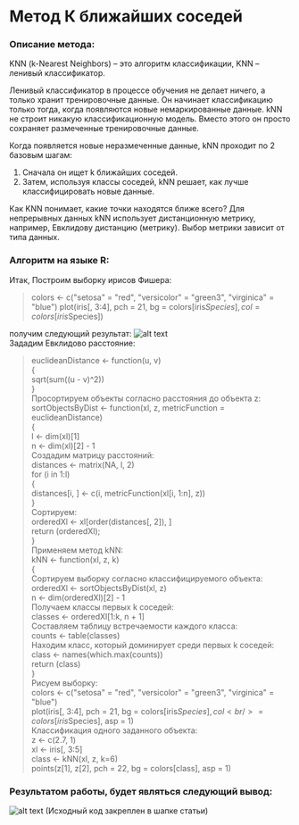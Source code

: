 # Метод К ближайших соседей

### Описание метода:
  KNN (k-Nearest Neighbors) – это алгоритм классификации, 
KNN – ленивый классификатор.

  Ленивый классификатор в процессе обучения не делает ничего, а только хранит тренировочные данные. Он начинает классификацию 
только тогда, когда появляются новые немаркированные данные.
  kNN не строит никакую классификационную модель. Вместо этого он просто сохраняет размеченные тренировочные данные.

Когда появляется новые неразмеченные данные, kNN проходит по 2 базовым шагам:
  1) Сначала он ищет k ближайших соседей.
  2) Затем, используя классы соседей, kNN решает, как лучше классифицировать новые данные.

Как KNN понимает, какие точки находятся ближе всего? Для непрерывных данных kNN использует дистанционную метрику, например, Евклидову дистанцию (метрику). Выбор метрики зависит от типа данных.

### Алгоритм на языке R:

Итак, Построим выборку ирисов Фишера: <br/>
  >colors <- c("setosa" = "red", "versicolor" = "green3",
  >"virginica" = "blue")
  >plot(iris[, 3:4], pch = 21, bg = colors[iris$Species],
  >col = colors[iris$Species])

получим следующий результат:
![alt text](https://github.com/dmitrail/ALGORYTHM_KNN/blob/master/KNN_RAW.png) <br/>
    Зададим Евклидово расстояние: <br/>
  >euclideanDistance <- function(u, v)<br/>
  >{<br/>
   >sqrt(sum((u - v)^2))<br/>
  >} <br/>
    Просортируем объекты согласно расстояния до объекта z: <br/>
  >sortObjectsByDist <- function(xl, z, metricFunction = euclideanDistance) <br/>
  >{ <br/>
  >l <- dim(xl)[1] <br/>
  >n <- dim(xl)[2] - 1 <br/>
Создадим матрицу расстояний: <br/>
  >distances <- matrix(NA, l, 2) <br/>
  >for (i in 1:l) <br/>
  >{ <br/>
  >distances[i, ] <- c(i, metricFunction(xl[i, 1:n], z)) <br/>
  >} <br/>
Сортируем: <br/>
  >orderedXl <- xl[order(distances[, 2]), ]<br/>
  >return (orderedXl);<br/>
  >}<br/>
Применяем метод kNN: <br/>
  >kNN <- function(xl, z, k)<br/>
  >{<br/>
  Сортируем выборку согласно классифицируемого объекта: <br/>
  >orderedXl <- sortObjectsByDist(xl, z)<br/>
  >n <- dim(orderedXl)[2] - 1<br/>
Получаем классы первых k соседей:<br/>
  >classes <- orderedXl[1:k, n + 1]<br/>
Составляем таблицу встречаемости каждого класса:<br/>
  >counts <- table(classes)<br/>
Находим класс, который доминирует среди первых k соседей:<br/>
  >class <- names(which.max(counts))<br/>
  >return (class)<br/>
  >}<br/>
Рисуем выборку:<br/>
  >colors <- c("setosa" = "red", "versicolor" = "green3",
  >"virginica" = "blue")<br/>
  >plot(iris[, 3:4], pch = 21, bg = colors[iris$Species], col<br/>
  >= colors[iris$Species], asp = 1)<br/>
Классификация одного заданного объекта: <br/>
  >z <- c(2.7, 1)<br/>
  >xl <- iris[, 3:5]<br/>
  >class <- kNN(xl, z, k=6)<br/>
  >points(z[1], z[2], pch = 22, bg = colors[class], asp = 1)<br/>
### Результатом работы, будет являться следующий вывод:
![alt text](https://github.com/dmitrail/ALGORYTHM_KNN/blob/master/KNN_DONE.png) 
(Исходный код закреплен в шапке статьи)
